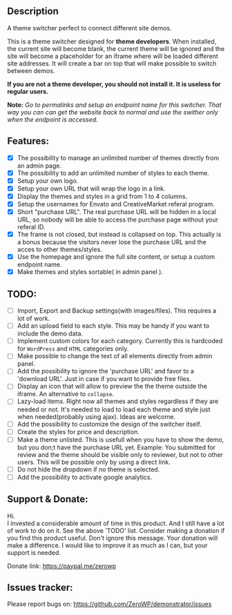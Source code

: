 ## Description

A theme switcher perfect to connect different site demos.

This is a theme switcher designed for **theme developers**. When installed, the current site will become blank, the current theme will be ignored and the site will become a placeholder for an iframe where will be loaded different site addresses. 
It will create a bar on top that will make possible to switch between demos.

**If you are not a theme developer, you should not install it. It is useless for regular users.**

**Note:** *Go to permalinks and setup an endpoint name for this switcher. That way you can can get the website back to normal and use the swither only when the endpoint is accessed.*

## Features: 

- [x] The possibility to manage an unlimited number of themes directly from an admin page.
- [x] The possibility to add an unlimited number of styles to each theme.
- [x] Setup your own logo.
- [x] Setup your own URL that will wrap the logo in a link.
- [x] Display the themes and styles in a grid from 1 to 4 columns.
- [x] Setup the usernames for Envato and CreativeMarket referal program.
- [x] Short "purchase URL". The real purchase URL will be hidden in a local URL, so nobody will be able to access the purchase page without your referal ID.
- [x] The frame is not closed, but instead is collapsed on top. This actually is a bonus because the visitors never lose the purchase URL and the acces to other themes/styles.
- [x] Use the homepage and ignore the full site content, or setup a custom endpoint name.
- [x] Make themes and styles sortable( in admin panel ).

## TODO:

- [ ] Import, Export and Backup settings(with images/files). This requires a lot of work.
- [ ] Add an upload field to each style. This may be handy if you want to include the demo data.
- [ ] Implement custom colors for each category. Currently this is hardcoded for `WordPress` and `HTML` categories only.
- [ ] Make possible to change the text of all elements directly from admin panel.
- [ ] Add the possibility to ignore the 'purchase URL' and favor to a 'download URL'. Just in case if you want to provide free files.
- [ ] Display an icon that will allow to preview the the theme outside the iframe. An alternative to `collapse`.
- [ ] Lazy-load items. Right now all themes and styles regardless if they are needed or not. It's needed to load to load each theme and style just when needed(probably using ajax). Ideas are welcome.
- [ ] Add the possibility to customize the design of the switcher itself.
- [ ] Create the styles for price and description.
- [ ] Make a theme unlisted. This is usefull when you have to show the demo, but you don;t have the purchase URL yet. Example: You submitted for review and the theme should be visible only to reviewer, but not to other users. This will be possible only by using a direct link.
- [ ] Do not hide the dropdown if no theme is selected.
- [ ] Add the possibility to activate google analytics.

## Support & Donate: 

Hi.<br>
I invested a considerable amount of time in this product. And I still have a lot of work to do on it. See the above 'TODO' list.
Consider making a donation if you find this product useful. Don't ignore this message. Your donation will make a difference.
I would like to improve it as much as I can, but your support is needed.

Donate link: https://paypal.me/zerowp

## Issues tracker:
Please report bugs on: https://github.com/ZeroWP/demonstrator/issues